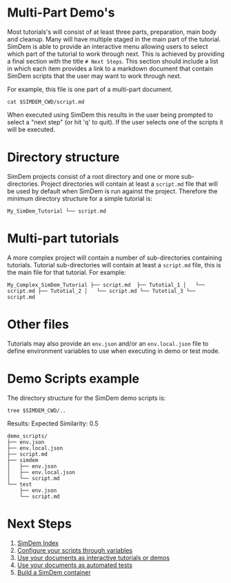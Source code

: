 # Multi-Part Demo's

Most tutorials's will consist of at least three parts, preparation,
main body and cleanup. Many will have multiple staged in the main part
of the tutorial. SimDem is able to provide an interactive menu
allowing users to select which part of the tutorial to work through
next. This is achieved by providing a final section with the title `#
Next Steps`. This section should include a list in which each item
provides a link to a markdown document that contain SimDem scripts
that the user may want to work through next.

For example, this file is one part of a multi-part document.

```
cat $SIMDEM_CWD/script.md
```

When executed using SimDem this results in the user being prompted to
select a "next step" (or hit 'q' to quit). If the user selects one of
the scripts it will be executed.

# Directory structure

SimDem projects consist of a root directory and one or more
sub-directories. Project directories will contain at least a
`script.md` file that will be used by default when SimDem is run
against the project. Therefore the minimum directory structure for a
simple tutorial is:

`
My_SimDem_Tutorial
└── script.md 
`

# Multi-part tutorials

A more complex project will contain a number of sub-directories
containing tutorials. Tutorial sub-directories will contain at least a
`script.md` file, this is the main file for that tutorial. For example:

`
My_Complex_SimDem_Tutorial
├── script.md 
├── Tutotial_1
│   └── script.md
├── Tutotial_2
│   └── script.md
└── Tutotial_3
    └── script.md
`

# Other files

Tutorials may also provide an `env.json` and/or an `env.local.json`
file to define environment variables to use when executing in demo or
test mode.

# Demo Scripts example

The directory structure for the SimDem demo scripts is:

```
tree $SIMDEM_CWD/..
```

Results: Expected Similarity: 0.5

```
demo_scripts/
├── env.json
├── env.local.json
├── script.md
├── simdem
│   ├── env.json
│   ├── env.local.json
│   └── script.md
└── test
    ├── env.json
    └── script.md						
```

# Next Steps

  1. [SimDem Index](../script.md)
  2. [Configure your scripts through variables](../variables/script.md)
  3. [Use your documents as interactive tutorials or demos](../running/script.md)
  4. [Use your documents as automated tests](../testing/script.md)
  5. [Build a SimDem container](../building/script.md)
  
  
